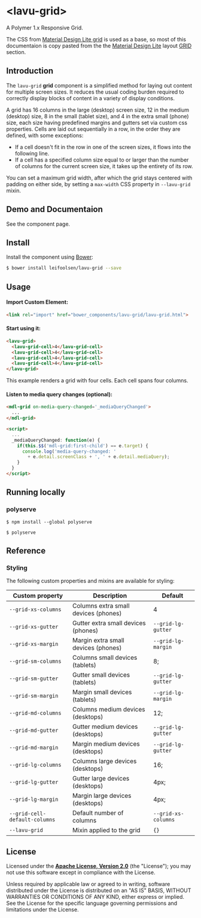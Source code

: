 # &lt;lavu-grid&gt;

A Polymer 1.x Responsive Grid.

The CSS from [Material Design Lite grid](https://github.com/google/material-design-lite/tree/master/src/grid) is used as a base, so most of this documentaion is copy pasted from the the [Material Design Lite](http://www.getmdl.io/index.html) layout [GRID](http://www.getmdl.io/components/index.html#layout-section/grid) section.


## Introduction

The `lavu-grid` **grid** component is a simplified method for laying out content for multiple screen sizes. It reduces the usual coding burden required to correctly display blocks of content in a variety of display conditions.

A grid has 16 columns in the large (desktop) screen size, 12 in the medium (desktop) size, 8 in the small (tablet size), and 4 in the extra small (phone) size, each size having predefined margins and gutters set via custom css properties. Cells are laid out sequentially in a row, in the order they are defined, with some exceptions:

- If a cell doesn't fit in the row in one of the screen sizes, it flows into the following line.
- If a cell has a specified column size equal to or larger than the number of columns for the current screen size, it takes up the entirety of its row.

You can set a maximum grid width, after which the grid stays centered with padding on either side, by setting a `max-width` CSS property in `--lavu-grid` mixin.


## Demo and Documentaion

See the component page.


## Install
Install the component using [Bower](http://bower.io/):

```sh
$ bower install leifoolsen/lavu-grid --save
```


## Usage

#### Import Custom Element:

```html
<link rel="import" href="bower_components/lavu-grid/lavu-grid.html">
```

#### Start using it:

```html
<lavu-grid>
  <lavu-grid-cell>4</lavu-grid-cell>
  <lavu-grid-cell>4</lavu-grid-cell>
  <lavu-grid-cell>4</lavu-grid-cell>
  <lavu-grid-cell>4</lavu-grid-cell>
</lavu-grid>
```

This example renders a grid with four cells. Each cell spans four columns.

#### Listen to media query changes (optional):

```html
<mdl-grid on-media-query-changed='_mediaQueryChanged'>
  ...
</mdl-grid>

<script>
  ...
  _mediaQueryChanged: function(e) {
    if(this.$$('mdl-grid:first-child') == e.target) {
      console.log('media-query-changed: ' 
        + e.detail.screenClass + ', ' + e.detail.mediaQuery);
    }
  }
</script>

```

## Running locally

### polyserve

```
$ npm install --global polyserve
```

```
$ polyserve
```

## Reference 

### Styling

The following custom properties and mixins are available for styling:

Custom property               | Description | Default
------------------------------|-------------|----------
`--grid-xs-columns`           | Columns extra small devices (phones) | 4
`--grid-xs-gutter`            | Gutter extra small devices (phones)  | `--grid-lg-gutter`
`--grid-xs-margin`            | Margin extra small devices (phones)  | `--grid-lg-margin`
`--grid-sm-columns`           | Columns small devices (tablets)      | 8;
`--grid-sm-gutter`            | Gutter small devices (tablets)       | `--grid-lg-gutter`
`--grid-sm-margin`            | Margin small devices (tablets)       | `--grid-lg-margin`
`--grid-md-columns`           | Columns medium devices (desktops)    | 12;
`--grid-md-gutter`            | Gutter medium devices (desktops)     | `--grid-lg-gutter`
`--grid-md-margin`            | Margin medium devices (desktops)     | `--grid-lg-gutter`
`--grid-lg-columns`           | Columns large devices (desktops)     | 16;
`--grid-lg-gutter`            | Gutter large devices (desktops)      | 4px;
`--grid-lg-margin`            | Margin large devices (desktops)      | 4px;
`--grid-cell-default-columns` | Default number of columns            | `--grid-xs-columns`
`--lavu-grid`                 | Mixin applied to the grid            | `{}`


## License

Licensed under the **[Apache License, Version 2.0](http://www.apache.org/licenses/LICENSE-2.0)** (the "License");
you may not use this software except in compliance with the License.

Unless required by applicable law or agreed to in writing, software
distributed under the License is distributed on an "AS IS" BASIS,
WITHOUT WARRANTIES OR CONDITIONS OF ANY KIND, either express or implied.
See the License for the specific language governing permissions and
limitations under the License.

